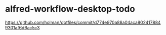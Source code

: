 alfred-workflow-desktop-todo
============================

https://github.com/holman/dotfiles/commit/d774e970a88a04aca8024178849301af6d6ac5c3
